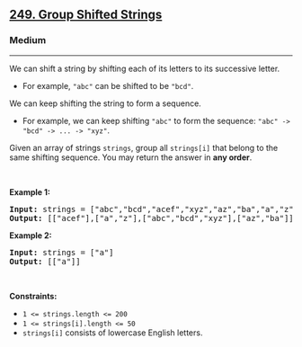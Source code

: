 <h2><a href="https://leetcode.com/problems/group-shifted-strings/">249. Group Shifted Strings</a></h2><h3>Medium</h3><hr><div bis_skin_checked="1"><p>We can shift a string by shifting each of its letters to its successive letter.</p>

<ul>
	<li>For example, <code>"abc"</code> can be shifted to be <code>"bcd"</code>.</li>
</ul>

<p>We can keep shifting the string to form a sequence.</p>

<ul>
	<li>For example, we can keep shifting <code>"abc"</code> to form the sequence: <code>"abc" -&gt; "bcd" -&gt; ... -&gt; "xyz"</code>.</li>
</ul>

<p>Given an array of strings <code>strings</code>, group all <code>strings[i]</code> that belong to the same shifting sequence. You may return the answer in <strong>any order</strong>.</p>

<p>&nbsp;</p>
<p><strong>Example 1:</strong></p>
<pre><strong>Input:</strong> strings = ["abc","bcd","acef","xyz","az","ba","a","z"]
<strong>Output:</strong> [["acef"],["a","z"],["abc","bcd","xyz"],["az","ba"]]
</pre><p><strong>Example 2:</strong></p>
<pre><strong>Input:</strong> strings = ["a"]
<strong>Output:</strong> [["a"]]
</pre>
<p>&nbsp;</p>
<p><strong>Constraints:</strong></p>

<ul>
	<li><code>1 &lt;= strings.length &lt;= 200</code></li>
	<li><code>1 &lt;= strings[i].length &lt;= 50</code></li>
	<li><code>strings[i]</code> consists of lowercase English letters.</li>
</ul>
</div>
